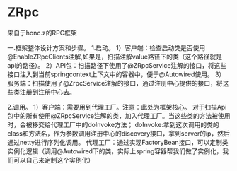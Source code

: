 # ZRpc
来自于honc.z的RPC框架

一.框架整体设计方案和步骤。
1.启动。
1）客户端：检查启动类是否使用@EnableZRpcClients注解,如果是，扫描注解value路径下的类（这个路径就是api的路径）。
2）API包：扫描路径下使用了@ZRpcService注解的接口，将这些接口注入到当前springcontext上下文中的容器中，便于@Autowired使用。
3）服务端：扫描使用了@ZrpcService注解的接口，通过注册中心提供的接口，将这些类注册到注册中心去。

2.调用。
1）客户端：需要用到代理工厂。注意：此处为框架核心。
    对于扫描Api包中的所有使用@ZRpcService注解的类，加入代理工厂。当这些类的方法被使用时，会被移交给代理工厂中的doInvoke方法；
    doInvoke:拿到这次调用的类的class和方法名，作为参数调用注册中心的discovery接口，拿到server的ip，然后通过netty进行序列化调用。
    代理工厂：通过实现FactoryBean接口，可以定制类实例化逻辑（调用@Autowired下的类，实际上spring容器帮我们做了实例化，我们可以自己来定制这个实例化）
